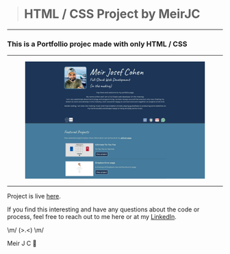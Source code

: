 > # HTML / CSS Project by MeirJC

---

### This is a Portfollio projec made with only HTML / CSS

---

<p align="center">
  <img src="https://github.com/MeirJC/Personal-Portfolio-Page---Meir-J-cohen/blob/main/images/PortfolioScreenshot.jpg" width="420" title="Opening Screen" alt="Page Layot">
</p>

---

Project is live [here](https://personal-portfolio-page-meir-j-cohen.netlify.app/).

If you find this interesting and have any questions about the code or process, feel free to reach out to me here or at my [LinkedIn](https://linkedin.com/in/meirjcohen).

\m/ (>.<) \m/

Meir J C 🤙

